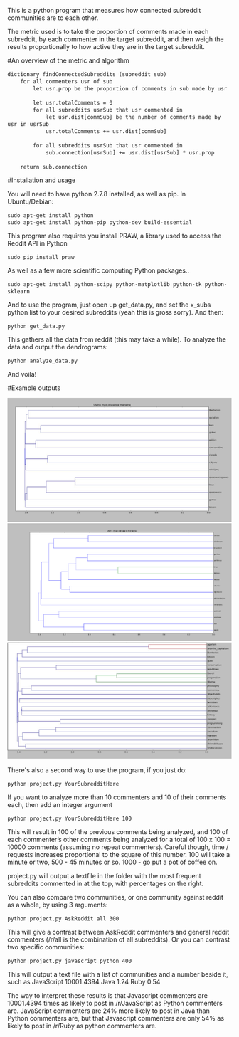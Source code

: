This is a python program that measures how connected subreddit communities are to each other.

The metric used is to take the proportion of comments made in each subreddit, by each commenter in the target subreddit, and then weigh the results proportionally to how active they are in the target subreddit.

#An overview of the metric and algorithm

    dictionary findConnectedSubreddits (subreddit sub)
        for all commenters usr of sub
            let usr.prop be the proportion of comments in sub made by usr

            let usr.totalComments = 0
            for all subreddits usrSub that usr commented in
                let usr.dist[commSub] be the number of comments made by usr in usrSub
                usr.totalComments += usr.dist[commSub]

            for all subreddits usrSub that usr commented in
                sub.connection[usrSub] += usr.dist[usrSub] * usr.prop

        return sub.connection

#Installation and usage

You will need to have python 2.7.8 installed, as well as pip. In Ubuntu/Debian:

    sudo apt-get install python
    sudo apt-get install python-pip python-dev build-essential 

This program also requires you install PRAW, a library used to access the Reddit API in Python

    sudo pip install praw

As well as a few more scientific computing Python packages..

    sudo apt-get install python-scipy python-matplotlib python-tk python-sklearn

And to use the program, just open up get_data.py, and set the x_subs python list to your desired subreddits (yeah this is gross sorry). And then:

    python get_data.py

This gathers all the data from reddit (this may take a while). To analyze the data and output the dendrograms:

    python analyze_data.py

And voila!

#Example outputs

![Alt text](/variety_subs.jpg "Variety of Subs")
![Alt text](/os_subs.png?raw=true "Operating Systems")
![Alt text](/political_subs.jpg "A spectrum of Political Subs")

There's also a second way to use the program, if you just do:

    python project.py YourSubredditHere 

If you want to analyze more than 10 commenters and 10 of their comments each, then add an integer argument
    
    python project.py YourSubredditHere 100

This will result in 100 of the previous comments being analyzed, and 100 of each commenter’s other comments being analyzed for a total of 100 x 100 = 10000 comments (assuming no repeat commenters).
Careful though, time / requests increases proportional to the square of this number. 100 will take a minute or two, 500 - 45 minutes or so. 1000 - go put a pot of coffee on.

project.py will output a textfile in the folder with the most frequent subreddits commented in at the top, with percentages on the right.

You can also compare two communities, or one community against reddit as a whole, by using 3 arguments:

    python project.py AskReddit all 300

This will give a contrast between AskReddit commenters and general reddit commenters (/r/all is the combination of all subreddits).
Or you can contrast two specific communities:

    python project.py javascript python 400

This will output a text file with a list of communities and a number beside it, such as
    JavaScript  10001.4394
    Java    1.24
    Ruby    0.54

The way to interpret these results is that Javascript commenters are 10001.4394 times as likely to post in /r/JavaScript as Python commenters are.
JavaScript commenters are 24% more likely to post in Java than Python commenters are, but that Javascript commenters are only 54% as likely to post in /r/Ruby as python commenters are.

